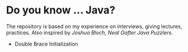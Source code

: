 # Do you know ... Java?

The repository is based on my experience on interviews, giving lectures, practices.
Also inspired by *Joshua Bloch, Neal Gafter Java Puzzlers*.

* Double Brace Initialization
